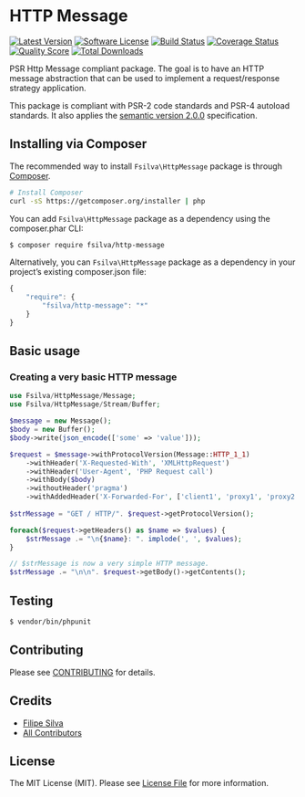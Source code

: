 # HTTP Message

[![Latest Version](https://img.shields.io/github/release/silvamfilipe/http-message.svg?style=flat-square)](https://github.com/silvamfilipe/http-message/releases)
[![Software License](https://img.shields.io/badge/license-MIT-brightgreen.svg?style=flat-square)](LICENSE.md)
[![Build Status](https://img.shields.io/travis/silvamfilipe/http-message/master.svg?style=flat-square)](https://travis-ci.org/silvamfilipe/http-message)
[![Coverage Status](https://img.shields.io/scrutinizer/coverage/g/silvamfilipe/http-message.svg?style=flat-square)](https://scrutinizer-ci.com/g/silvamfilipe/http-message/code-structure)
[![Quality Score](https://img.shields.io/scrutinizer/g/silvamfilipe/http-message.svg?style=flat-square)](https://scrutinizer-ci.com/g/silvamfilipe/http-message)
[![Total Downloads](https://img.shields.io/packagist/dt/fsilva/http-message.svg?style=flat-square)](https://packagist.org/packages/fsilva/http-message)

PSR Http Message compliant package. The goal is to have an HTTP message abstraction
that can be used to implement a request/response strategy application.

This package is compliant with PSR-2 code standards and PSR-4 autoload standards. It
also applies the [semantic version 2.0.0](http://semver.org) specification.

## Installing via Composer

The recommended way to install `Fsilva\HttpMessage` package is through
[Composer][].

```bash
# Install Composer
curl -sS https://getcomposer.org/installer | php
```

You can add `Fsilva\HttpMessage` package as a dependency using the composer.phar CLI:

``` bash
$ composer require fsilva/http-message
```

Alternatively, you can `Fsilva\HttpMessage` package as a dependency in your
project’s existing composer.json file:

```javascript
{
    "require": {
        "fsilva/http-message": "*"
    }
}  
```

## Basic usage

### Creating a very basic HTTP message
``` php
use Fsilva/HttpMessage/Message;
use Fsilva/HttpMessage/Stream/Buffer;

$message = new Message();
$body = new Buffer();
$body->write(json_encode(['some' => 'value']));

$request = $message->withProtocolVersion(Message::HTTP_1_1)
    ->withHeader('X-Requested-With', 'XMLHttpRequest')
    ->withHeader('User-Agent', 'PHP Request call')
    ->withBody($body)
    ->withoutHeader('pragma')
    ->withAddedHeader('X-Forwarded-For', ['client1', 'proxy1', 'proxy2']);
    
$strMessage = "GET / HTTP/". $request->getProtocolVersion();

foreach($request->getHeaders() as $name => $values) {
    $strMessage .= "\n{$name}: ". implode(', ', $values);
}

// $strMessage is now a very simple HTTP message.
$strMessage .= "\n\n". $request->getBody()->getContents();

```

## Testing

``` bash
$ vendor/bin/phpunit
```

## Contributing

Please see [CONTRIBUTING](https://github.com/silvamfilipe/http-message/blob/master/CONTRIBUTING.md) for details.

## Credits

- [Filipe Silva](https://github.com/silvamfilipe)
- [All Contributors](https://github.com/silvamfilipe/http-message/contributors)

## License

The MIT License (MIT). Please see [License File](LICENSE.md) for more information.

[Composer]: https://getcomposer.org/
